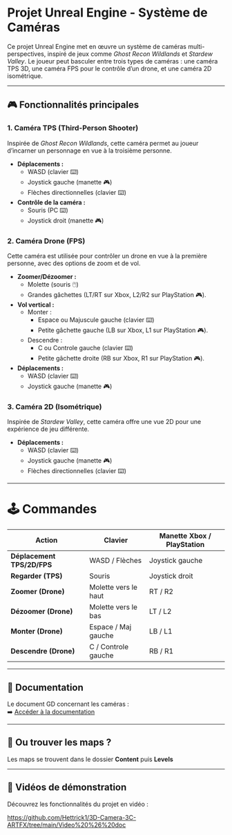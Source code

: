 # Projet Unreal Engine - Système de Caméras 

Ce projet Unreal Engine met en œuvre un système de caméras multi-perspectives, inspiré de jeux comme *Ghost Recon Wildlands* et *Stardew Valley*. Le joueur peut basculer entre trois types de caméras : une caméra TPS 3D, une caméra FPS pour le contrôle d’un drone, et une caméra 2D isométrique.

---

## 🎮 Fonctionnalités principales

### 1. Caméra TPS (Third-Person Shooter) 
Inspirée de *Ghost Recon Wildlands*, cette caméra permet au joueur d’incarner un personnage en vue à la troisième personne.  
- **Déplacements :**  
  - WASD (clavier ⌨️)  
  - Joystick gauche (manette 🎮)  
  - Flèches directionnelles (clavier ⌨️)  
- **Contrôle de la caméra :**  
  - Souris (PC ⌨️)  
  - Joystick droit (manette 🎮)  

### 2. Caméra Drone (FPS)
Cette caméra est utilisée pour contrôler un drone en vue à la première personne, avec des options de zoom et de vol.  
- **Zoomer/Dézoomer :**
  - Molette (souris 🖱️)
  - Grandes gâchettes (LT/RT sur Xbox, L2/R2 sur PlayStation 🎮).  
- **Vol vertical :**  
  - Monter :
    - Espace ou Majuscule gauche (clavier ⌨️)   
    - Petite gâchette gauche (LB sur Xbox, L1 sur PlayStation 🎮).  
  - Descendre :
    - C ou Controle gauche (clavier ⌨️)
    - Petite gâchette droite (RB sur Xbox, R1 sur PlayStation 🎮).   
- **Déplacements :**  
  - WASD (clavier ⌨️)  
  - Joystick gauche (manette 🎮)  

### 3. Caméra 2D (Isométrique)
Inspirée de *Stardew Valley*, cette caméra offre une vue 2D pour une expérience de jeu différente.  
- **Déplacements :**  
  - WASD (clavier ⌨️)  
  - Joystick gauche (manette 🎮)  
  - Flèches directionnelles (clavier ⌨️)  

---

# 🕹️ Commandes 

| **Action**                 | **Clavier**            | **Manette Xbox / PlayStation** |
|---------------------       |------------------------|--------------------------------|
| **Déplacement TPS/2D/FPS** | WASD / Flèches         | Joystick gauche                |
| **Regarder (TPS)**         | Souris                 | Joystick droit                 |
| **Zoomer (Drone)**         | Molette vers le haut   | RT / R2                        |
| **Dézoomer (Drone)**       | Molette vers le bas    | LT / L2                        |
| **Monter (Drone)**         | Espace / Maj gauche    | LB / L1                        |
| **Descendre (Drone)**      | C / Controle gauche    | RB / R1                        |

---

## 📄 Documentation

Le document GD concernant les caméras :  
➡️ [Accéder à la documentation](https://docs.google.com/document/d/1fnsFEqBXAniBqyXTreVskEy0oqFWLi04g5IBHIPXL9o/edit?usp=sharing)  

---

## 📁 Ou trouver les maps ?

Les maps se trouvent dans le dossier **Content** puis **Levels**

---

## 🎥 Vidéos de démonstration

Découvrez les fonctionnalités du projet en vidéo :  

https://github.com/Hettrick1/3D-Camera-3C-ARTFX/tree/main/Video%20%26%20doc
